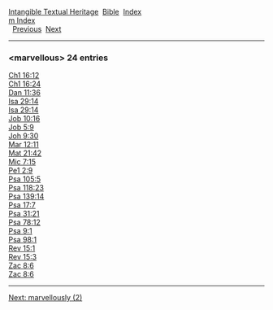 [Intangible Textual Heritage](../../index)  [Bible](../index) 
[Index](index)   
[m Index](_m_)  
  [Previous](c07174)  [Next](c07176) 

------------------------------------------------------------------------

### &lt;marvellous&gt; 24 entries

[Ch1 16:12](../kjv/ch1016.htm#012)  
[Ch1 16:24](../kjv/ch1016.htm#024)  
[Dan 11:36](../kjv/dan011.htm#036)  
[Isa 29:14](../kjv/isa029.htm#014)  
[Isa 29:14](../kjv/isa029.htm#014)  
[Job 10:16](../kjv/job010.htm#016)  
[Job 5:9](../kjv/job005.htm#009)  
[Joh 9:30](../kjv/joh009.htm#030)  
[Mar 12:11](../kjv/mar012.htm#011)  
[Mat 21:42](../kjv/mat021.htm#042)  
[Mic 7:15](../kjv/mic007.htm#015)  
[Pe1 2:9](../kjv/pe1002.htm#009)  
[Psa 105:5](../kjv/psa105.htm#005)  
[Psa 118:23](../kjv/psa118.htm#023)  
[Psa 139:14](../kjv/psa139.htm#014)  
[Psa 17:7](../kjv/psa017.htm#007)  
[Psa 31:21](../kjv/psa031.htm#021)  
[Psa 78:12](../kjv/psa078.htm#012)  
[Psa 9:1](../kjv/psa009.htm#001)  
[Psa 98:1](../kjv/psa098.htm#001)  
[Rev 15:1](../kjv/rev015.htm#001)  
[Rev 15:3](../kjv/rev015.htm#003)  
[Zac 8:6](../kjv/zac008.htm#006)  
[Zac 8:6](../kjv/zac008.htm#006)  

------------------------------------------------------------------------

[Next: marvellously (2)](c07176)
